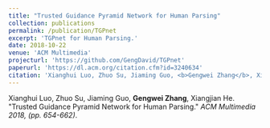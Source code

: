 ```yaml
---
title: "Trusted Guidance Pyramid Network for Human Parsing"
collection: publications
permalink: /publication/TGPnet
excerpt: 'TGPnet for Human Parsing.'
date: 2018-10-22
venue: 'ACM Multimedia'
projecturl: 'https://github.com/GengDavid/TGPnet'
paperurl: 'https://dl.acm.org/citation.cfm?id=3240634'
citation: 'Xianghui Luo, Zhuo Su, Jiaming Guo, <b>Gengwei Zhang</b>, Xiangjian He. &quot;Trusted Guidance Pyramid Network for Human Parsing.&quot; <i>ACM Multimedia 2018, (pp. 654-662)</i>.'
---
```


Xianghui Luo, Zhuo Su, Jiaming Guo, **Gengwei Zhang**, Xiangjian He. "Trusted Guidance Pyramid Network for Human Parsing." <i>ACM Multimedia 2018, (pp. 654-662)</i>.
